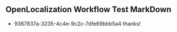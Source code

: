 ## OpenLocalization Workflow Test MarkDown
* 9367837a-3235-4c4e-9c2c-7dfe69bbb5a4 
thanks!<!--HONumber=Mar16_HO2-->
